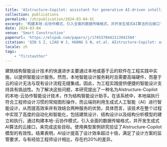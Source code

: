 ```yaml
---
title: 'AIstructure-Copilot: assistant for generative AI-driven intelligent design of building structures'
collection: publications
permalink: /zh/publication/2024-03-04-SC
excerpt: '构建本地-云协作模式，引入全面的数据传输格式，并开发生成式AI算法的云接口'
date: 2024-03-04
venue: 'Smart Construction'
paperurl: 'https://elspub.com/papers/j/1745378442113941504'
citation: 'QIN S Z, LIAO W J, HUANG S N, et.al. AIstructure-Copilot: assistant for generative AI-driven intelligent design of building structures[J/OL]. Smart Construction, 2024, 1(1): 0001. DOI:10.55092/sc20240001.'
locale: zh
tags: 
    - "firstauthor"
---
```


建筑结构智能设计技术的快速进步主要通过本地或基于云的软件在工程实践中实施，以提供智能设计服务。然而，本地智能设计服务耗时且需要高端硬件，而基于云的设计无法与现有设计流程无缝集成。因此，为工程实践提供便捷的智能设计支持具有挑战性。为了解决这些问题，本研究提出了一种名为AIstructure-Copilot的本地-云协作智能设计技术，作为结构智能设计助手。在该系统中，本地端执行符合工程师设计习惯的常规图形操作，而云端则利用生成式人工智能（AI）进行智能设计，从而提高效率并有效结合两种服务的优势。具体而言，该技术在整个过程中实现了高度的自动化和智能化，包括建筑设计、结构设计以及结构分析模型的建立和执行。通过构建本地-云协作模式，引入全面的数据传输格式，并开发生成式AI算法的云接口，来完成这些目标。使用典型案例研究验证了AIstructure-Copilot模型的有效性。结果表明，AI设计提高了设计效率超过十倍，满足了设计方案的监管要求，与有经验工程师设计相比，存在约20%的差异。